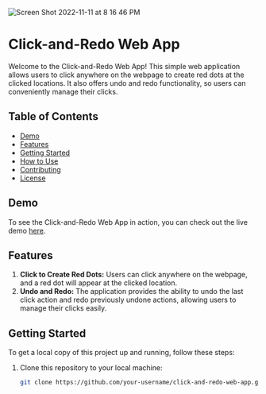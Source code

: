   ![Screen Shot 2022-11-11 at 8 16 46 PM](https://user-images.githubusercontent.com/68562756/201456631-653802cd-763e-474c-834a-0c3b1c3ca019.png)

# Click-and-Redo Web App

Welcome to the Click-and-Redo Web App! This simple web application allows users to click anywhere on the webpage to create red dots at the clicked locations. It also offers undo and redo functionality, so users can conveniently manage their clicks.

## Table of Contents

- [Demo](#demo)
- [Features](#features)
- [Getting Started](#getting-started)
- [How to Use](#how-to-use)
- [Contributing](#contributing)
- [License](#license)

## Demo

To see the Click-and-Redo Web App in action, you can check out the live demo [here](#).

## Features

1. **Click to Create Red Dots:** Users can click anywhere on the webpage, and a red dot will appear at the clicked location.
2. **Undo and Redo:** The application provides the ability to undo the last click action and redo previously undone actions, allowing users to manage their clicks easily.

## Getting Started

To get a local copy of this project up and running, follow these steps:

1. Clone this repository to your local machine:

   ```bash
   git clone https://github.com/your-username/click-and-redo-web-app.git

